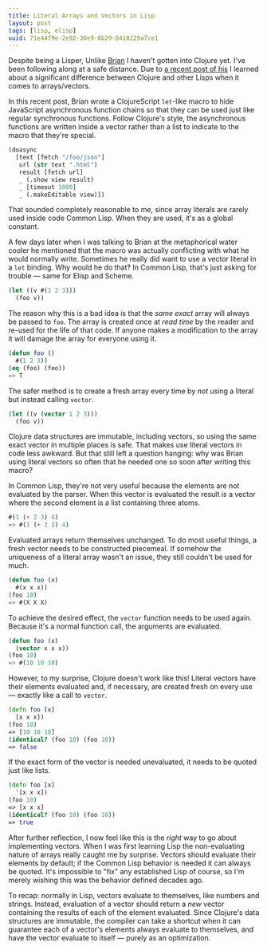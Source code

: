 ```yaml
---
title: Literal Arrays and Vectors in Lisp
layout: post
tags: [lisp, elisp]
uuid: 71e44f9e-2e92-30e9-8b29-8418229a7ce1
---
```


Despite being a Lisper, Unlike [Brian](http://www.50ply.com/) I
haven't gotten into Clojure yet. I've been following along at a safe
distance. Due to
[a recent post of his](http://www.50ply.com/blog/2012/07/06/asynchronous-sequential-code-shape/)
I learned about a significant difference between Clojure and other
Lisps when it comes to arrays/vectors.

In this recent post, Brian wrote a ClojureScript `let`-like macro to
hide JavaScript asynchronous function chains so that they can be used
just like regular synchronous functions. Follow Clojure's style, the
asynchronous functions are written inside a vector rather than a list
to indicate to the macro that they're special.

~~~clojure
(doasync
  [text [fetch "/foo/json"]
   url (str text ".html")
   result [fetch url]
   _ (.show view result)
   _ [timeout 1000]
   _ (.makeEditable view)])
~~~

That sounded completely reasonable to me, since array literals are
rarely used inside code Common Lisp. When they are used, it's as a
global constant.

A few days later when I was talking to Brian at the metaphorical water
cooler he mentioned that the macro was actually conflicting with what
he would normally write. Sometimes he really did want to use a vector
literal in a `let` binding. Why would he do that? In Common Lisp,
that's just asking for trouble — same for Elisp and Scheme.

~~~cl
(let ((v #(1 2 3)))
  (foo v))
~~~

The reason why this is a bad idea is that the *same exact* array will
always be passed to `foo`. The array is created once at *read time* by
the reader and re-used for the life of that code. If anyone makes a
modification to the array it will damage the array for everyone using
it.

~~~cl
(defun foo ()
  #(1 2 3))
(eq (foo) (foo))
=> T
~~~

The safer method is to create a fresh array every time by *not* using
a literal but instead calling `vector`.

~~~cl
(let ((v (vector 1 2 3)))
  (foo v))
~~~

Clojure data structures are immutable, including vectors, so using the
same exact vector in multiple places is safe. That makes use literal
vectors in code less awkward. But that still left a question hanging:
why was Brian using literal vectors so often that he needed one so
soon after writing this macro?

In Common Lisp, they're not very useful because the elements are not
evaluated by the parser. When this vector is evaluated the result is a
vector where the second element is a list containing three atoms.

~~~cl
#(1 (+ 2 3) 4)
=> #(1 (+ 2 3) 4)
~~~

Evaluated arrays return themselves unchanged. To do most useful
things, a fresh vector needs to be constructed piecemeal. If somehow
the uniqueness of a literal array wasn't an issue, they still couldn't
be used for much.

~~~cl
(defun foo (x)
  #(x x x))
(foo 10)
=> #(X X X)
~~~

To achieve the desired effect, the `vector` function needs to be used
again. Because it's a normal function call, the arguments are
evaluated.

~~~cl
(defun foo (x)
  (vector x x x))
(foo 10)
=> #(10 10 10)
~~~

However, to my surprise, Clojure doesn't work like this! Literal
vectors have their elements evaluated and, if necessary, are created
fresh on every use — exactly like a call to `vector`.

~~~clojure
(defn foo [x]
  [x x x])
(foo 10)
=> [10 10 10]
(identical? (foo 10) (foo 10))
=> false
~~~

If the exact form of the vector is needed unevaluated, it needs to be
quoted just like lists.

~~~clojure
(defn foo [x]
  '[x x x])
(foo 10)
=> [x x x]
(identical? (foo 10) (foo 10))
=> true
~~~

After further reflection, I now feel like this is the *right* way to
go about implementing vectors. When I was first learning Lisp the
non-evaluating nature of arrays really caught me by surprise. Vectors
should evaluate their elements by default; if the Common Lisp behavior
is needed it can always be quoted. It's impossible to "fix" any
established Lisp of course, so I'm merely wishing this was the
behavior defined decades ago.

To recap: normally in Lisp, vectors evaluate to themselves, like
numbers and strings. Instead, evaluation of a vector should return a
*new* vector containing the results of each of the element
evaluated. Since Clojure's data structures are immutable, the compiler
can take a shortcut when it can guarantee each of a vector's elements
always evaluate to themselves, and have the vector evaluate to itself
— purely as an optimization.
